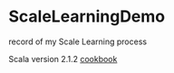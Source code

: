 # ScaleLearningDemo
record of my Scale Learning process

Scala version 2.1.2 [cookbook](http://www.scala-lang.org/api/2.12.4/)
